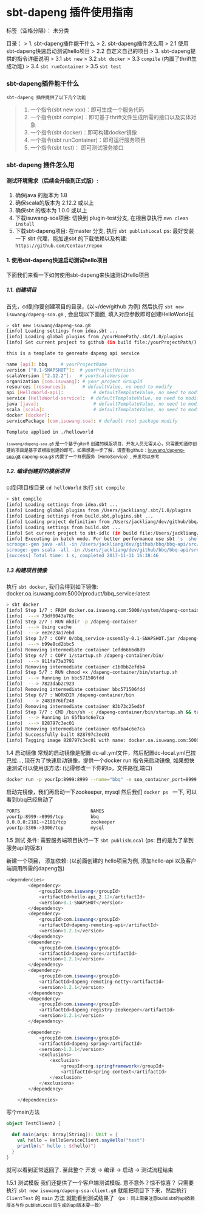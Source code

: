# sbt-dapeng 插件使用指南

标签（空格分隔）： 未分类

目录：
    > 1. sbt-dapeng插件能干什么
    > 2. sbt-dapeng插件怎么用
    >   2.1 使用sbt-dapeng快速启动测试hello项目
    >   2.2 自定义自己的项目
    > 3. sbt-dapeng提供的指令详细说明
    >   3.1 ```sbt new```
    >   3.2 ```sbt docker```
    >   3.3 ```compile``` (内置了thrift生成功能)
    >   3.4 ```sbt runContainer```
    >   3.5 ```sbt test```

### sbt-dapeng插件能干什么
    sbt-dapeng 插件提供了以下几个功能
> 1. 一个指令(sbt new xxx)：即可生成一个服务代码
> 2. 一个指令(sbt compie)：即可基于thrift文件生成所需的接口以及实体对象
> 3. 一个指令(sbt docker)：即可构建docker镜像
> 4. 一个指令(sbt runContainer)：即可运行服务项目
> 5. 一个指令(sbt test)： 即可测试服务接口

### sbt-dapeng 插件怎么用
#### 测试环境需求（后续会升级到正式版）:
1. 确保java 的版本为 1.8
2. 确保scala的版本为 2.12.2 或以上
3. 确保sbt 的版本为  1.0.0 或以上
4. 下载isuwang-soa项目: 切换到 plugin-test分支, 在根目录执行 ```mvn clean install```
5. 下载sbt-dapeng项目: 在master 分支, 执行 ```sbt publishLocal```
ps: 最好安装一下 sbt 代理，能加速sbt 的下载依赖以及构建:  ```https://github.com/Centaur/repox```

#### 1. 使用sbt-dapeng快速启动测试hello项目
下面我们来看一下如何使用sbt-dapeng来快速测试Hello项目

##### 1.1.  创建项目
首先，cd到你要创建项目的目录，(以~/dev/github 为例)
然后执行 ```sbt new isuwang/dapeng-soa.g8``` , 会出现以下画面, 填入对应参数即可创建HelloWorld拉
```sh
> sbt new isuwang/dapeng-soa.g8
[info] Loading settings from idea.sbt ...
[info] Loading global plugins from /yourHomePath/.sbt/1.0/plugins
[info] Set current project to github (in build file:/yourProjectPath/)

this is a template to genreate dapeng api service

name [api]: bbq     # yourProjectName
version ["0.1-SNAPSHOT"]:  # yourProjectVersion
scalaVersion ["2.12.2"]:   # yourScalaVersion
organization [com.isuwang]: # your project GroupId
resources [resources]:      # defaultValue, no need to modify
api [HelloWorld-api]:           # defaultTemplateValue, no need to modify
service [HelloWorld-service]:  # defaultTemplateValue, no need to modify
java [java]:                    # defaultTemplateValue, no need to modify
scala [scala]:                  # defaultTemplateValue, no need to modify
docker [docker]:
servicePackage [com.isuwang.soa]: # default root package modify

Template applied in ./helloworld
```

<small>`isuwang/dapeng-soa.g8` 是一个基于giter8 创建的模版项目，开发人员无需关心，只需要知道你创建的项目是基于该模版创建的即可。如果想进一步了解，请查看github：[isuwang/dapeng-soa.g8](https://github.com/isuwang/dapeng-soa.g8)
dapeng-soa.g8 内置了一个样例服务（HelloService）, 开发可以参考</small>

##### 1.2. 编译创建好的模板项目
cd到项目根目录 ```cd helloWorld``` 执行 ```sbt compile```
```sh
> sbt compile
[info] Loading settings from idea.sbt ...
[info] Loading global plugins from /Users/jackliang/.sbt/1.0/plugins
[info] Loading settings from build.sbt,plugins.sbt ...
[info] Loading project definition from /Users/jackliang/dev/github/bbq/project
[info] Loading settings from build.sbt ...
[info] Set current project to sbt-idlc (in build file:/Users/jackliang/dev/github/bbq/)
[info] Executing in batch mode. For better performance use sbt 's  shell
scrooge:-gen java -all -in /Users/jackliang/dev/github/bbq/bbq-api/src/main/resources/thrifts -out /Users/jackliang/dev/github/bbq/bbq-api/src/main
scrooge:-gen scala -all -in /Users/jackliang/dev/github/bbq/bbq-api/src/main/resources/thrifts -out /Users/jackliang/dev/github/bbq/bbq-api/src/main
[success] Total time: 1 s, completed 2017-11-11 16:38:46
```

##### 1.3 构建项目镜像
执行 ```sbt docker```, 我们会得到如下镜像:
docker.oa.isuwang.com:5000/product/bbq_service:latest
```sh
> sbt docker
[info] Step 1/7 : FROM docker.oa.isuwang.com:5000/system/dapeng-container:1.2.1
[info]  ---> 73df0043a78c
[info] Step 2/7 : RUN mkdir -p /dapeng-container
[info]  ---> Using cache
[info]  ---> ee2e23a17ebd
[info] Step 3/7 : COPY 0/bbq_service-assembly-0.1-SNAPSHOT.jar /dapeng-container/apps
[info]  ---> b99e8cd2bbc5
[info] Removing intermediate container 1efd6666d8d9
[info] Step 4/7 : COPY 1/startup.sh /dapeng-container/bin/
[info]  ---> 911fa73a3791
[info] Removing intermediate container c1b0bb2efdb4
[info] Step 5/7 : RUN chmod +x /dapeng-container/bin/startup.sh
[info]  ---> Running in bbc571506fdd
[info]  ---> 7823dab2c923
[info] Removing intermediate container bbc571506fdd
[info] Step 6/7 : WORKDIR /dapeng-container/bin
[info]  ---> 2481076bf248
[info] Removing intermediate container 83b73c25edbf
[info] Step 7/7 : CMD /bin/sh -c /dapeng-container/bin/startup.sh && tail -F /dapeng-container/bin/startup.sh
[info]  ---> Running in 65fba4c6e7ca
[info]  ---> 828797c3ec01
[info] Removing intermediate container 65fba4c6e7ca
[info] Successfully built 828797c3ec01
[info] Tagging image 828797c3ec01 with name: docker.oa.isuwang.com:5000/product/bbq_service:latest
```
1.4 启动镜像
常规的启动镜像是配置 dc-all.yml文件，然后配置dc-local.yml巴拉巴拉..., 现在为了快速启动镜像，提供一个docker run 指令来启动镜像, 如果想快速测试可以使用该方法: (记得修改一下你的Ip，文件路径,端口)

```sh
docker run -p yourIp:8999:8999 --name="bbq" -e soa_container_port=8999 -e soa_container_ip=yourIp -e soa_service_port=8999 -e soa_service_ip=yourIp -e soa_zookeeper_host=yourIp:2181 -e LANG=zh_CN.UTF-8 --env-file /yourWorkPath/kscompose/.envs/application.env --add-host soa_zookeeper:yourIp  --add-host db-master:yourIp docker.oa.isuwang.com:5000/product/bbq_service:latest
```
启动完镜像，我们再启动一下zookeeper, mysql
然后我们 ```docker ps ``` 一下, 可以看到bbq已经启动了
``` sh
PORTS                          NAMES
yourIp:8999->8999/tcp          bbq
0.0.0.0:2181->2181/tcp         zookeeper
yourIp:3306->3306/tcp          mysql
```


1.5 测试
条件: 需要服务端项目执行一下 ```sbt publishLocal```
    (ps: 目的是为了拿到服务api的版本)

新建一个项目，
添加依赖: (以前面创建的 hello项目为例, 添加hello-api 以及客户端调用所需的dapeng包)
```java
<dependencies>
        <dependency>
            <groupId>com.isuwang</groupId>
            <artifactId>hello-api_2.12</artifactId>
            <version>0.1-SNAPSHOT</version>
        </dependency>
        <dependency>
            <groupId>com.isuwang</groupId>
            <artifactId>dapeng-remoting-api</artifactId>
            <version>1.2.1</version>
        </dependency>
        <dependency>
            <groupId>com.isuwang</groupId>
            <artifactId>dapeng-core</artifactId>
            <version>1.2.1</version>
        </dependency>
        <dependency>
            <groupId>com.isuwang</groupId>
            <artifactId>dapeng-remoting-netty</artifactId>
            <version>1.2.1</version>
        </dependency>
        <dependency>
            <groupId>com.isuwang</groupId>
            <artifactId>dapeng-registry-zookeeper</artifactId>
            <version>1.2.1</version>
        </dependency>

        <dependency>
            <groupId>com.isuwang</groupId>
            <artifactId>dapeng-spring</artifactId>
            <version>1.2.1</version>
            <exclusions>
                <exclusion>
                    <groupId>org.springframework</groupId>
                    <artifactId>spring-context</artifactId>
                </exclusion>
            </exclusions>
        </dependency>

    </dependencies>
```
写个main方法
```scala
object TestClient2 {

  def main(args: Array[String]): Unit = {
    val hello = HelloServiceClient.sayHello("test")
    println(s" hello : ${hello}")
  }
}
```
就可以看到正常返回了. 至此整个 开发 -> 编译 -> 启动 -> 测试流程结束

1.5.1 测试模版
我们还提供了一个客户端测试模版. 意不意外？惊不惊喜？
只需要执行 ```sbt new isuwang/dapeng-soa-client.g8``` 就能把项目下下来，然后执行```ClientTest``` 的 ```main``` 方法 就能看到测试结果了
<small>（ps： 同上需要注意build.sbt的api依赖版本与你 publishLocal 后生成的api版本要一致）</small>